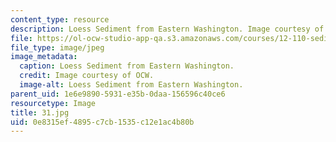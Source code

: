 ```yaml
---
content_type: resource
description: Loess Sediment from Eastern Washington. Image courtesy of OCW.
file: https://ol-ocw-studio-app-qa.s3.amazonaws.com/courses/12-110-sedimentary-geology-fall-2004/0e8315ef4895c7cb1535c12e1ac4b80b_31.jpg
file_type: image/jpeg
image_metadata:
  caption: Loess Sediment from Eastern Washington.
  credit: Image courtesy of OCW.
  image-alt: Loess Sediment from Eastern Washington.
parent_uid: 1e6e9890-5931-e35b-0daa-156596c40ce6
resourcetype: Image
title: 31.jpg
uid: 0e8315ef-4895-c7cb-1535-c12e1ac4b80b
---
```

